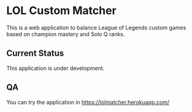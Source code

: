 # LOL Custom Matcher
This is a web application to balance League of Legends custom games based on champion mastery and Solo Q ranks.

## Current Status
This application is under development.

## QA
You can try the application in https://lolmatcher.herokuapp.com/
